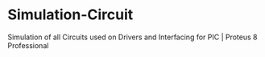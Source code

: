 # Simulation-Circuit
Simulation of all Circuits used on Drivers and Interfacing for PIC | Proteus 8 Professional 
